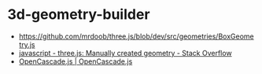 # 3d-geometry-builder
- https://github.com/mrdoob/three.js/blob/dev/src/geometries/BoxGeometry.js
- [javascript - three.js: Manually created geometry - Stack Overflow](https://stackoverflow.com/questions/19532128/three-js-manually-created-geometry)
- [OpenCascade.js | OpenCascade.js](https://ocjs.org/)
